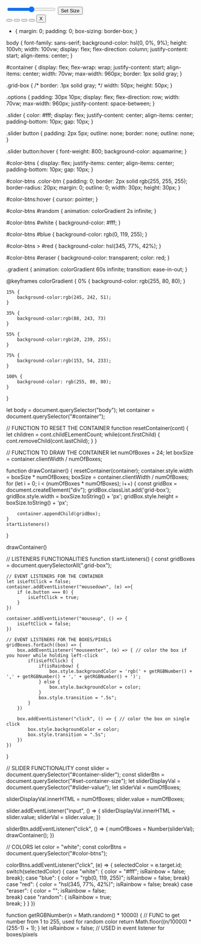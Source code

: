 <!DOCTYPE html>
<html lang="en">
<head>
    <meta charset="UTF-8">
    <meta name="viewport" content="width=device-width, initial-scale=1.0">
    <title>Etch-A-Sketch</title>
    <link rel="stylesheet" href="style.css">
    <script src="script.js" defer></script>
</head>
<body>
    <div class="options">
        <div class="slider">
            <span id="slider-value"></span>
            <input type="range" id="container-slider" min="4" max="100">
            <button id="set-container-size">Set Size</button>
        </div>
        <div id="color-btns">
            <button class="color-btn" id="white"></button>
            <button class="color-btn" id="blue"></button>
            <button class="color-btn" id="red"></button>
            <button class="color-btn .gradient" id="random"></button>
            <button class="color-btn" id="eraser">X</button>
        </div>
    </div>
    <div id="container"></div>
</body>
</html>



* {
    margin: 0;
    padding: 0;
    box-sizing: border-box;
}

body {
    font-family: sans-serif;
    background-color: hsl(0, 0%, 9%);
    height: 100vh;
    width: 100vw;
    display: flex;
    flex-direction: column;
    justify-content: start;
    align-items: center;
}

#container { 
    display: flex; 
    flex-wrap: wrap; 
    justify-content: start;
    align-items: center;
    width: 70vw;
    max-width: 960px;
    border: 1px solid gray;
}

.grid-box {
    /* border: .1px solid gray; */
    width: 50px;
    height: 50px;
}

.options {
    padding: 30px 10px;
    display: flex;
    flex-direction: row;
    width: 70vw;
    max-width: 960px;
    justify-content: space-between;
}

.slider {
    color: #fff;
    display: flex;
    justify-content: center;
    align-items: center;
    padding-bottom: 10px;
    gap: 10px;
}

.slider button {
    padding: 2px 5px;
    outline: none;
    border: none;
    outline: none;
}

.slider button:hover {
    font-weight: 800;
    background-color: aquamarine;
}

#color-btns {
    display: flex;
    justify-items: center;
    align-items: center;
    padding-bottom: 10px;
    gap: 10px;
}

#color-btns .color-btn {
    padding: 0;
    border: 2px solid rgb(255, 255, 255);
    border-radius: 20px;
    margin: 0;
    outline: 0;
    width: 30px;
    height: 30px;
}

#color-btns:hover {
    cursor: pointer;
}

#color-btns #random {
    animation: colorGradient 2s infinite;
}

#color-btns #white {
    background-color: #fff;
}

#color-btns #blue {
    background-color: rgb(0, 119, 255);
}

#color-btns > #red {
    background-color: hsl(345, 77%, 42%);
}

#color-btns #eraser {
    background-color: transparent;
    color: red;
}


.gradient { 
    animation: colorGradient 60s infinite;
    transition: ease-in-out;
}

@keyframes colorGradient {
    0% {
        background-color: rgb(255, 80, 80);
    }

    15% {
        background-color:rgb(245, 242, 51);
    }

    35% {
        background-color:rgb(88, 243, 73)
    }

    55% {
        background-color:rgb(20, 239, 255);
    }

    75% {
        background-color:rgb(153, 54, 233);
    }

    100% {
        background-color: rgb(255, 80, 80);
    }
}



let body = document.querySelector("body");
let container = document.querySelector("#container");

// FUNCTION TO RESET THE CONTAINER
function resetContainer(cont) {
    let children = cont.childELementCount;
    while(cont.firstChild) {
        cont.removeChild(cont.lastChild);
    }
}

// FUNCTION TO DRAW THE CONTAINER
let numOfBoxes = 24;
let boxSize = container.clientWidth / numOfBoxes; 

function drawContainer() {
    resetContainer(container);
    container.style.width = boxSize * numOfBoxes; 
    boxSize = container.clientWidth / numOfBoxes; 
    for (let i = 0; i < (numOfBoxes * numOfBoxes); i++) {
        const gridBox = document.createElement("div");
        gridBox.classList.add('grid-box');
        gridBox.style.width = boxSize.toString() + 'px';
        gridBox.style.height = boxSize.toString() + 'px';
        
        container.appendChild(gridBox);
    }
    startListeners()
}

drawContainer()

// LISTENERS FUNCTIONALITIES
function startListeners() {
    const gridBoxes = document.querySelectorAll(".grid-box");

    // EVENT LISTENERS FOR THE CONTAINER 
    let isLeftClick = false;
    container.addEventListener("mousedown", (e) =>{
        if (e.button === 0) {
            isLeftClick = true;
        }
    })
    
    container.addEventListener("mouseup", () => {
        isLeftClick = false;
    })
    
    // EVENT LISTENERS FOR THE BOXES/PIXELS
    gridBoxes.forEach((box) => {
        box.addEventListener("mouseenter", (e) => { // color the box if you hover while holding left-click
            if(isLeftClick) {
                if(isRainbow) {
                    box.style.backgroundColor = 'rgb(' + getRGBNumber() + ',' + getRGBNumber() + ',' + getRGBNumber() + ')';
                } else {
                    box.style.backgroundColor = color;
                }
                box.style.transition = ".5s";
            }
        })
        
        box.addEventListener("click", () => { // color the box on single click
            box.style.backgroundColor = color;
            box.style.transition = ".5s";
        })
    })
}

// SLIDER FUNCTIONALITY 
const slider = document.querySelector("#container-slider");
const sliderBtn = document.querySelector("#set-container-size");
let sliderDisplayVal = document.querySelector("#slider-value");
let sliderVal = numOfBoxes;

sliderDisplayVal.innerHTML = numOfBoxes;
slider.value = numOfBoxes;

slider.addEventListener("input", () => {
    sliderDisplayVal.innerHTML = slider.value;
    sliderVal = slider.value;
})

sliderBtn.addEventListener("click", () => {
    numOfBoxes = Number(sliderVal);
    drawContainer();
})

// COLORS
let color = "white"; 
const colorBtns = document.querySelector("#color-btns");

colorBtns.addEventListener("click", (e) => {
    selectedColor = e.target.id;
    switch(selectedColor) {
        case "white": {
            color = "#fff";
            isRainbow = false;
            break};
        case "blue": {
            color = "rgb(0, 119, 255)";
            isRainbow = false;
            break} 
        case "red": {
            color = "hsl(345, 77%, 42%)";
            isRainbow = false;
            break}
        case "eraser": {
            color = "";
            isRainbow = false;  
            break}
        case "random": {
            isRainbow = true;            
            break;
        }
    }
})


function getRGBNumber(n = Math.random() * 10000) { // FUNC to get number from 1 to 255, used for random color
    return Math.floor((n/10000) * (255-1) + 1);
}
let isRainbow = false; // USED in event listener for boxes/pixels